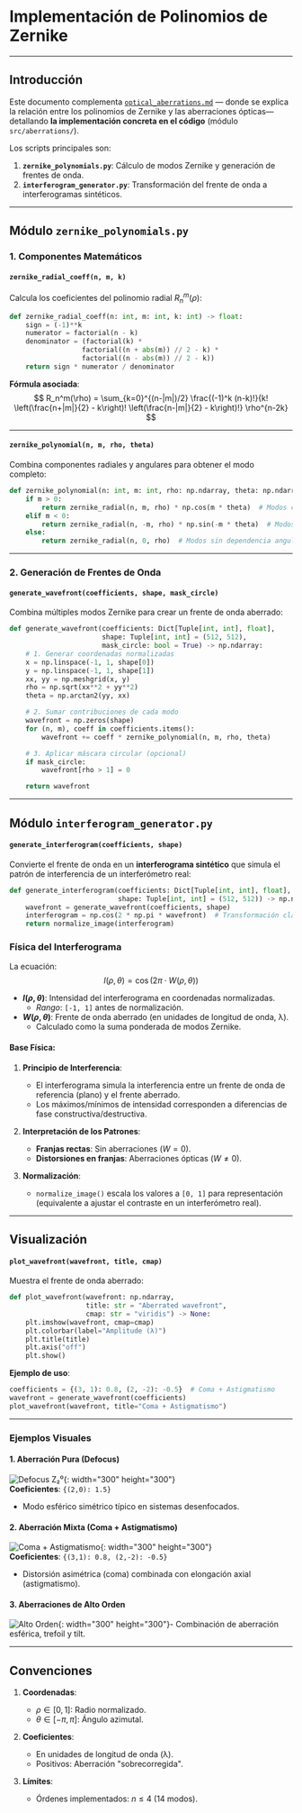 # **Implementación de Polinomios de Zernike**  
---

## **Introducción**  
Este documento complementa [`optical_aberrations.md`](./optical_aberrations.md) — donde se explica la relación entre los polinomios de Zernike y las aberraciones ópticas— detallando **la implementación concreta en el código** (módulo `src/aberrations/`).  

Los scripts principales son:  
1. **`zernike_polynomials.py`**: Cálculo de modos Zernike y generación de frentes de onda.  
2. **`interferogram_generator.py`**: Transformación del frente de onda a interferogramas sintéticos.  

---

## **Módulo `zernike_polynomials.py`**  

### **1. Componentes Matemáticos**  
#### **`zernike_radial_coeff(n, m, k)`**  
Calcula los coeficientes del polinomio radial $R_n^m(\rho)$:  
```python  
def zernike_radial_coeff(n: int, m: int, k: int) -> float:  
    sign = (-1)**k  
    numerator = factorial(n - k)  
    denominator = (factorial(k) *  
                  factorial((n + abs(m)) // 2 - k) *  
                  factorial((n - abs(m)) // 2 - k))  
    return sign * numerator / denominator  
```  
**Fórmula asociada**:  
$$ R_n^m(\rho) = \sum_{k=0}^{(n-|m|)/2} \frac{(-1)^k (n-k)!}{k! \left(\frac{n+|m|}{2} - k\right)! \left(\frac{n-|m|}{2} - k\right)!} \rho^{n-2k} $$  

---

#### **`zernike_polynomial(n, m, rho, theta)`**  
Combina componentes radiales y angulares para obtener el modo completo:  
```python  
def zernike_polynomial(n: int, m: int, rho: np.ndarray, theta: np.ndarray) -> np.ndarray:  
    if m > 0:  
        return zernike_radial(n, m, rho) * np.cos(m * theta)  # Modos coseno  
    elif m < 0:  
        return zernike_radial(n, -m, rho) * np.sin(-m * theta)  # Modos seno  
    else:  
        return zernike_radial(n, 0, rho)  # Modos sin dependencia angular  
```  

---

### **2. Generación de Frentes de Onda**  
#### **`generate_wavefront(coefficients, shape, mask_circle)`**  
Combina múltiples modos Zernike para crear un frente de onda aberrado:  
```python  
def generate_wavefront(coefficients: Dict[Tuple[int, int], float],  
                       shape: Tuple[int, int] = (512, 512),  
                       mask_circle: bool = True) -> np.ndarray:  
    # 1. Generar coordenadas normalizadas  
    x = np.linspace(-1, 1, shape[0])  
    y = np.linspace(-1, 1, shape[1])  
    xx, yy = np.meshgrid(x, y)  
    rho = np.sqrt(xx**2 + yy**2)  
    theta = np.arctan2(yy, xx)  

    # 2. Sumar contribuciones de cada modo  
    wavefront = np.zeros(shape)  
    for (n, m), coeff in coefficients.items():  
        wavefront += coeff * zernike_polynomial(n, m, rho, theta)  

    # 3. Aplicar máscara circular (opcional)  
    if mask_circle:  
        wavefront[rho > 1] = 0  

    return wavefront  
```  

---

## **Módulo `interferogram_generator.py`**  
#### **`generate_interferogram(coefficients, shape)`**  
Convierte el frente de onda en un **interferograma sintético** que simula el patrón de interferencia de un interferómetro real:  

```python
def generate_interferogram(coefficients: Dict[Tuple[int, int], float],
                           shape: Tuple[int, int] = (512, 512)) -> np.ndarray:
    wavefront = generate_wavefront(coefficients, shape)
    interferogram = np.cos(2 * np.pi * wavefront)  # Transformación clave
    return normalize_image(interferogram)
```

### **Física del Interferograma**  
La ecuación:  
$$ I(\rho, \theta) = \cos(2\pi \cdot W(\rho, \theta)) $$  

- **$I(\rho, \theta)$**: Intensidad del interferograma en coordenadas normalizadas.  
  - *Rango*: `[-1, 1]` antes de normalización.  
- **$W(\rho, \theta)$**: Frente de onda aberrado (en unidades de longitud de onda, λ).  
  - Calculado como la suma ponderada de modos Zernike.  

#### **Base Física**:  
1. **Principio de Interferencia**:  
   - El interferograma simula la interferencia entre un frente de onda de referencia (plano) y el frente aberrado.  
   - Los máximos/mínimos de intensidad corresponden a diferencias de fase constructiva/destructiva.  

2. **Interpretación de los Patrones**:  
   - **Franjas rectas**: Sin aberraciones ($W=0$).  
   - **Distorsiones en franjas**: Aberraciones ópticas ($W \neq 0$).  

3. **Normalización**:  
   - `normalize_image()` escala los valores a `[0, 1]` para representación (equivalente a ajustar el contraste en un interferómetro real).  

---


## **Visualización**  
#### **`plot_wavefront(wavefront, title, cmap)`**  
Muestra el frente de onda aberrado:  
```python  
def plot_wavefront(wavefront: np.ndarray,  
                   title: str = "Aberrated wavefront",  
                   cmap: str = "viridis") -> None:  
    plt.imshow(wavefront, cmap=cmap)  
    plt.colorbar(label="Amplitude (λ)")  
    plt.title(title)  
    plt.axis("off")  
    plt.show()  
```  
**Ejemplo de uso**:  
```python  
coefficients = {(3, 1): 0.8, (2, -2): -0.5}  # Coma + Astigmatismo  
wavefront = generate_wavefront(coefficients)  
plot_wavefront(wavefront, title="Coma + Astigmatismo")  
```  

---
### **Ejemplos Visuales**

#### 1. Aberración Pura (Defocus)
![Defocus Z₂⁰](/visualization/plots/defocus_wavefront.png){: width="300" height="300"}  
**Coeficientes**: `{(2,0): 1.5}`  
- Modo esférico simétrico típico en sistemas desenfocados.

#### 2. Aberración Mixta (Coma + Astigmatismo)
![Coma + Astigmatismo](/visualization/plots/coma_astigmatism_wavefront.png){: width="300" height="300"}  
**Coeficientes**: `{(3,1): 0.8, (2,-2): -0.5}`  
- Distorsión asimétrica (coma) combinada con elongación axial (astigmatismo).

#### 3. Aberraciones de Alto Orden
![Alto Orden](/visualization/plots/high_order_wavefront.png){: width="300" height="300"}- Combinación de aberración esférica, trefoil y tilt.


---

## Convenciones  
1. **Coordenadas**:  
   - $\rho \in [0, 1]$: Radio normalizado.  
   - $\theta \in [-\pi, \pi]$: Ángulo azimutal.  

2. **Coeficientes**:  
   - En unidades de longitud de onda (λ).  
   - Positivos: Aberración "sobrecorregida".  

3. **Límites**:  
   - Órdenes implementados: $n \leq 4$ (14 modos).  